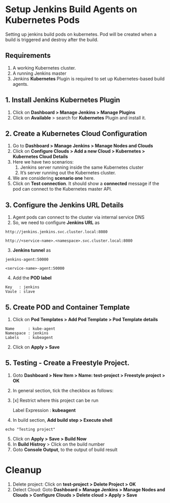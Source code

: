 # Setup Jenkins Build Agents on Kubernetes Pods
Setting up jenkins build pods on kubernetes. Pod will be created when a build is triggered and destroy after the build. 

## Requirements
1. A working Kubernetes cluster. 
2. A running Jenkins master 
3. Jenkins **Kubernetes** Plugin is required to set up Kubernetes-based build agents.

## 1. Install Jenkins Kubernetes Plugin
1. Click on **Dashboard > Manage Jenkins > Manage Plugins**
2. Click on **Available** > search for **Kubernetes** Plugin and install it. 

## 2. Create a Kubernetes Cloud Configuration
1. Go to **Dashboard > Manage Jenkins > Manage Nodes and Clouds**
2. Click on **Configure Clouds > Add a new Cloud > Kubernetes > Kubernetes Cloud Details**
3. Here we have two scenarios:
   1. Jenkins server running inside the same Kubernetes cluster 
   2. It’s server running out the Kubernetes cluster.
4. We are considering **scenario one** here.
5. Click on **Test connection**. It should show a **connected** message if the pod can connect to the Kubernetes master API. 

## 3. Configure the Jenkins URL Details
1. Agent pods can connect to the cluster via internal service DNS
2. So, we need to configure **Jenkins URL** as
```
http://jenkins.jenkins.svc.cluster.local:8080
```
```shell
http://<service-name>.<namespace>.svc.cluster.local:8080
```
3. **Jenkins tunnel** as
```
jenkins-agent:50000
```
```shell
<service-name>-agent:50000
```
4. Add the **POD label**
```
Key   : jenkins 
Vaule : slave
```

## 5. Create POD and Container Template
1. Click on **Pod Templates > Add Pod Template > Pod Template details**
```
Name      : kube-agent
Namespace : jenkins
Labels    : kubeagent
```
2. Click on **Apply > Save**

## 5. Testing - Create a Freestyle Project.
1. Goto **Dashboard > New Item > Name: test-project > Freestyle project > OK**
2. In general section, tick the checkbox as follows:
3. [x] Restrict where this project can be run

   Label Expression : **kubeagent**

4. In build section, **Add build step > Execute shell**
```shell
echo "Testing project"
```
5. Click on **Apply > Save > Build Now**
6. In **Build Histroy** > Click on the build number
7. Goto **Console Output**, to the output of build result

# Cleanup
1. Delete project: Click on **test-project > Delete Project > OK**
2. Delect Cloud: Goto **Dashboard > Manage Jenkins > Manage Nodes and Clouds > Configure Clouds > Delete cloud > Apply > Save** 
